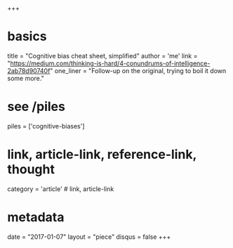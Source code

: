 +++
# basics
title     = "Cognitive bias cheat sheet, simplified"
author    = 'me'
link      = "https://medium.com/thinking-is-hard/4-conundrums-of-intelligence-2ab78d90740f"
one_liner = "Follow-up on the original, trying to boil it down some more."

# see /piles
piles     = ['cognitive-biases']

# link, article-link, reference-link, thought
category  = 'article' # link, article-link

# metadata
date      = "2017-01-07"
layout    = "piece"
disqus    = false
+++

